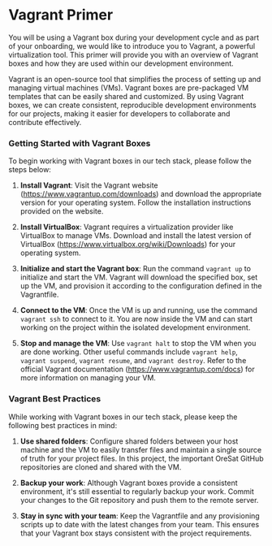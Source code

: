 # Vagrant Primer

You will be using a Vagrant box during your development cycle and as part of your onboarding, we would like to introduce
you to Vagrant, a powerful virtualization tool. This primer will provide you with an overview of Vagrant boxes and
how they are used within our development environment.

Vagrant is an open-source tool that simplifies the process of setting up and managing virtual machines (VMs).
Vagrant boxes are pre-packaged VM templates that can be easily shared and customized. By using Vagrant boxes,
we can create consistent, reproducible development environments for our projects, making it easier for developers to
collaborate and contribute effectively.

### Getting Started with Vagrant Boxes

To begin working with Vagrant boxes in our tech stack, please follow the steps below:

1. **Install Vagrant**: Visit the Vagrant website (https://www.vagrantup.com/downloads) and download the appropriate version
   for your operating system. Follow the installation instructions provided on the website.

2. **Install VirtualBox**: Vagrant requires a virtualization provider like VirtualBox to manage VMs. Download and
   install the latest version of VirtualBox (https://www.virtualbox.org/wiki/Downloads) for your operating system.

3. **Initialize and start the Vagrant box**: Run the command `vagrant up` to initialize and start the VM.
   Vagrant will download the specified box, set up the VM, and provision it according to the configuration
   defined in the Vagrantfile.

4. **Connect to the VM**: Once the VM is up and running, use the command `vagrant ssh` to connect to it.
   You are now inside the VM and can start working on the project within the isolated development environment.

5. **Stop and manage the VM**: Use `vagrant halt` to stop the VM when you are done working.
   Other useful commands include `vagrant help`, `vagrant suspend`, `vagrant resume`, and `vagrant destroy`.
   Refer to the official Vagrant documentation (https://www.vagrantup.com/docs) for more information on managing your VM.

### Vagrant Best Practices

While working with Vagrant boxes in our tech stack, please keep the following best practices in mind:

1. **Use shared folders**: Configure shared folders between your host machine and the VM to easily transfer files and
   maintain a single source of truth for your project files. In this project, the important OreSat GitHub repositories are
   cloned and shared with the VM.

2. **Backup your work**: Although Vagrant boxes provide a consistent environment, it's still essential to regularly
   backup your work. Commit your changes to the Git repository and push them to the remote server.

3. **Stay in sync with your team**: Keep the Vagrantfile and any provisioning scripts up to date with the latest changes
   from your team. This ensures that your Vagrant box stays consistent with the project requirements.